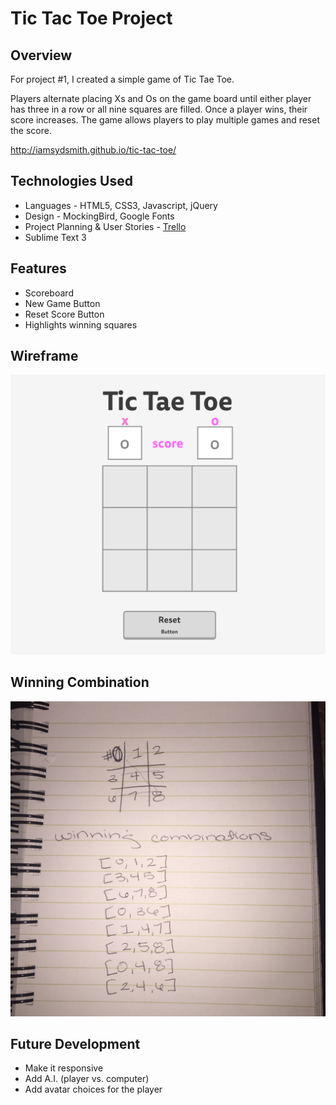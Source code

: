 <h1>Tic Tac Toe Project</h1>
<h2>Overview</h2>

For project #1, I created a simple game of Tic Tae Toe.

Players alternate placing Xs and Os on the game board until either player has three in a row or all nine squares are filled. Once a player wins, their score increases. The game allows players to play multiple games and reset the score.

http://iamsydsmith.github.io/tic-tac-toe/

<h2>Technologies Used</h2>

<ul>
  <li>Languages - HTML5, CSS3, Javascript, jQuery</li>
  <li>Design - MockingBird, Google Fonts</li>
  <li>Project Planning & User Stories - <a href="https://trello.com/b/DAYM9Byr/wdi-project-1-tictactoe" target="_blank">Trello</a></li>
  <li>Sublime Text 3</li>
</ul>

<h2>Features</h2>
<ul>
  <li>Scoreboard</li>
  <li>New Game Button</li>
  <li>Reset Score Button</li>
  <li>Highlights winning squares</li>
</ul>

<h2>Wireframe</h2>

<img src="https://github.com/iamsydsmith/tic-tac-toe/blob/gh-pages/img/Tic_Tae_Toe_-_wireframe.png">

<h2>Winning Combination</h2>

<img src="https://github.com/iamsydsmith/tic-tac-toe/blob/gh-pages/img/photo.jpg">

<h2>Future Development</h2>

<ul>
  <li>Make it responsive</li>
  <li>Add A.I. (player vs. computer)</li>
  <li>Add avatar choices for the player</li>
</ul>
